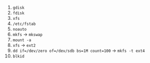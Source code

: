 
1. `gdisk`
2. `fdisk`
3. `xfs`
4. `/etc/fstab`
5. `noauto`
6. `mkfs` -> `mkswap`
7. `mount -a`
8. `xfs` -> `ext2`
9. `dd if=/dev/zero of=/dev/sdb bs=1M count=100` -> `mkfs -t ext4`
10. `blkid`
